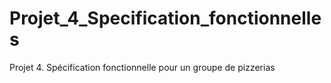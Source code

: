# Projet_4_Specification_fonctionnelles
Projet 4. Spécification fonctionnelle pour un groupe de pizzerias
